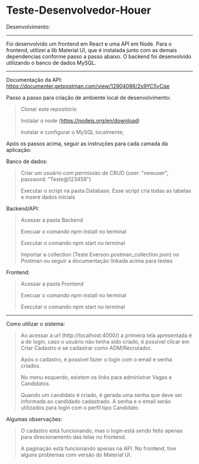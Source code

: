 # Teste-Desenvolvedor-Houer

Desenvolvimento:
_____________________________________________________________________________

Foi desenvolvido um frontend em React e uma API em Node.
Para o frontend, utilizei a lib Material UI, que é instalada junto com as demais dependencias conforme passo a passo abaixo.
O backend foi desenvolvido utilizando o banco de dados MySQL.

_____________________________________________________________________________

Documentação da API:
https://documenter.getpostman.com/view/12904086/2s9YC5yCqe

Passo a passo para criação de ambiente local de desenvolvimento:
> Clonar este repositório
> 
> Instalar o node (https://nodejs.org/en/download)
> 
> Instalar e configurar o MySQL localmente;

Após os passos acima, seguir as instruções para cada camada da aplicação:

Banco de dados:
> Criar um usuário com permissão de CRUD (user: "newuser", password: "Teste@123458")
> 
> Executar o script na pasta Database. Esse script cria todas as tabelas e insere dados iniciais


Backend/API:
> Acessar a pasta Backend
> 
> Execuar o comando npm install no terminal
> 
> Executar o comando npm start no terminal
> 
> Importar a collection (Teste Everson.postman_collection.json) no Postman ou seguir a documentação linkada acima para testes


Frontend:
> Acessar a pasta Frontend
> 
> Execuar o comando npm install no terminal
> 
> Executar o comando npm start no terminal


_____________________________________________________________________________


Como utilizar o sistema:

> Ao acessar a url (http://localhost:4000/) a primeira tela apresentada é a de login, caso o usuário não tenha sido criado, é possível clicar em Criar Cadastro e se cadastrar como ADM/Recrutador.
>
> Após o cadastro, é possível fazer o login com o email e senha criados.
>
> No menu esquerdo, existem os links para administrar Vagas e Candidatos.
>
> Quando um candidato é criado, é gerada uma senha que deve ser informada ao candidado cadastrado. A senha e o email serão utilizados para login com o perfil tipo Candidato.


Algumas observações:

> O cadastro está funcionando, mas o login está sendo feito apenas para direcionamento das telas no frontend.
>
> A paginação está funcionando apenas na API. No frontend, tive alguns problemas com versão do Material UI.







